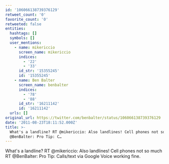 ```yaml
---
id: '106066138739376129'
retweet_count: '0'
favorite_count: '0'
retweeted: false
entities:
  hashtags: []
  symbols: []
  user_mentions:
    - name: mikericcio
      screen_name: mikericcio
      indices:
        - '22'
        - '33'
      id_str: '15355245'
      id: '15355245'
    - name: Ben Balter
      screen_name: benbalter
      indices:
        - '78'
        - '88'
      id_str: '16211142'
      id: '16211142'
  urls: []
original_url: https://twitter.com/benbalter/status/106066138739376129
date: '2011-08-23T18:11:52.000Z'
title: >-
  What's a landline? RT @mikericcio: Also landlines! Cell phones not so much RT
  @BenBalter: Pro Tip: C…
---
```


What's a landline? RT @mikericcio: Also landlines! Cell phones not so much RT @BenBalter: Pro Tip: Calls/text via Google Voice working fine.